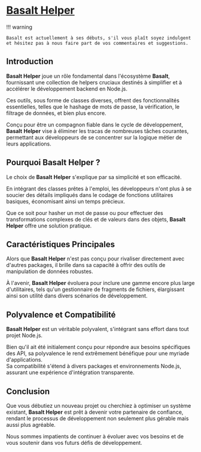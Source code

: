 # **[Basalt Helper](https://www.npmjs.com/package/@basalt-lab/basalt-helper)**

!!! warning

    Basalt est actuellement à ses débuts, s'il vous plaît soyez indulgent et hésitez pas à nous faire part de vos commentaires et suggestions.

## **Introduction**

**Basalt Helper** joue un rôle fondamental dans l'écosystème **Basalt**, fournissant une collection de helpers cruciaux destinés à simplifier et à accélérer le développement backend en Node.js.

Ces outils, sous forme de classes diverses, offrent des fonctionnalités essentielles, telles que le hashage de mots de passe, la vérification, le filtrage de données, et bien plus encore.

Conçu pour être un compagnon fiable dans le cycle de développement, **Basalt** **Helper** vise à éliminer les tracas de nombreuses tâches courantes, permettant aux développeurs de se concentrer sur la logique métier de leurs applications.


## **Pourquoi Basalt Helper ?**

Le choix de **Basalt** **Helper** s'explique par sa simplicité et son efficacité.

En intégrant des classes prêtes à l'emploi, les développeurs n'ont plus à se soucier des détails impliqués dans le codage de fonctions utilitaires basiques, économisant ainsi un temps précieux.

Que ce soit pour hasher un mot de passe ou pour effectuer des transformations complexes de clés et de valeurs dans des objets, **Basalt** **Helper** offre une solution pratique.

## **Caractéristiques Principales**

Alors que **Basalt Helper** n'est pas conçu pour rivaliser directement avec d'autres packages, il brille dans sa capacité à offrir des outils de manipulation de données robustes.

À l'avenir, **Basalt Helper** évoluera pour inclure une gamme encore plus large d'utilitaires, tels qu'un gestionnaire de fragments de fichiers, élargissant ainsi son utilité dans divers scénarios de développement.


## **Polyvalence et Compatibilité**

**Basalt Helper** est un véritable polyvalent, s'intégrant sans effort dans tout projet Node.js.

Bien qu'il ait été initialement conçu pour répondre aux besoins spécifiques des API, sa polyvalence le rend extrêmement bénéfique pour une myriade d'applications.  
Sa compatibilité s'étend à divers packages et environnements Node.js, assurant une expérience d'intégration transparente.

## **Conclusion**

Que vous débutiez un nouveau projet ou cherchiez à optimiser un système existant, **Basalt Helper** est prêt à devenir votre partenaire de confiance, rendant le processus de développement non seulement plus gérable mais aussi plus agréable.

Nous sommes impatients de continuer à évoluer avec vos besoins et de vous soutenir dans vos futurs défis de développement.
